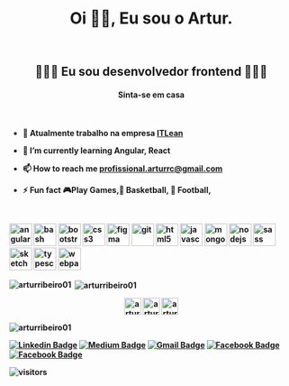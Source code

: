 <h1 align="center">Oi 🖖🏾, Eu sou o Artur.</h1><br>
<h2 align="center"> 👨🏾‍💻 Eu sou desenvolvedor frontend 👨🏾‍💻 </h2>
<h4 align="center">Sinta-se em casa <h4>

<br>


- 🔭 Atualmente trabalho na empresa [ITLean](https://itlean.com.br/)

- 🌱 I’m currently learning **Angular, React**

- 📫 How to reach me **profissional.arturrc@gmail.com**

- ⚡ Fun fact **🎮Play Games,🏀 Basketball, 🏈 Football,**
<br>

<p align="left"><img src="https://devicons.github.io/devicon/devicon.git/icons/angularjs/angularjs-original.svg" alt="angularjs" width="40" height="40"/> <img src="https://www.vectorlogo.zone/logos/gnu_bash/gnu_bash-icon.svg" alt="bash" width="40" height="40"/> <img src="https://devicons.github.io/devicon/devicon.git/icons/bootstrap/bootstrap-plain.svg" alt="bootstrap" width="40" height="40"/> <img src="https://devicons.github.io/devicon/devicon.git/icons/css3/css3-original-wordmark.svg" alt="css3" width="40" height="40"/> <img src="https://www.vectorlogo.zone/logos/figma/figma-icon.svg" alt="figma" width="40" height="40"/> <img src="https://www.vectorlogo.zone/logos/git-scm/git-scm-icon.svg" alt="git" width="40" height="40"/> <img src="https://devicons.github.io/devicon/devicon.git/icons/html5/html5-original-wordmark.svg" alt="html5" width="40" height="40"/> <img src="https://devicons.github.io/devicon/devicon.git/icons/javascript/javascript-original.svg" alt="javascript" width="40" height="40"/> <img src="https://devicons.github.io/devicon/devicon.git/icons/mongodb/mongodb-original-wordmark.svg" alt="mongodb" width="40" height="40"/> <img src="https://devicons.github.io/devicon/devicon.git/icons/nodejs/nodejs-original-wordmark.svg" alt="nodejs" width="40" height="40"/> <img src="https://devicons.github.io/devicon/devicon.git/icons/sass/sass-original.svg" alt="sass" width="40" height="40"/> <img src="https://www.vectorlogo.zone/logos/sketchapp/sketchapp-icon.svg" alt="sketch" width="40" height="40"/> <img src="https://devicons.github.io/devicon/devicon.git/icons/typescript/typescript-original.svg" alt="typescript" width="40" height="40"/> <img src="https://devicons.github.io/devicon/devicon.git/icons/webpack/webpack-original.svg" alt="webpack" width="40" height="40"/></p>

<p><img align="left" src="https://github-readme-stats.vercel.app/api/top-langs/?username=arturribeiro01&layout=compact" alt="arturribeiro01" /></p>

<p>&nbsp;<img align="center" src="https://github-readme-stats.vercel.app/api?username=arturribeiro01&show_icons=true" alt="arturribeiro01" /></p>

<p align="center">
<a href="https://twitter.com/arturzinho_sp" target="blank"><img align="center" src="https://cdn.jsdelivr.net/npm/simple-icons@3.0.1/icons/twitter.svg" alt="arturzinho_sp" height="30" width="30" /></a>
<a href="https://linkedin.com/in/artur-ribeiro01" target="blank"><img align="center" src="https://cdn.jsdelivr.net/npm/simple-icons@3.0.1/icons/linkedin.svg" alt="artur-ribeiro01" height="30" width="30" /></a>
<a href="https://dribbble.com/arturribeiro01" target="blank"><img align="center" src="https://cdn.jsdelivr.net/npm/simple-icons@3.0.1/icons/dribbble.svg" alt="arturribeiro01" height="30" width="30" /></a>
</p>

<p align="left"> <img src="https://komarev.com/ghpvc/?username=arturribeiro01" alt="arturribeiro01" /> </p>





























[![Linkedin Badge](https://img.shields.io/badge/-ArturRibeiro-blue?style=flat&logo=Linkedin&logoColor=white&link=https://www.linkedin.com/in/abdullahalrifat/)](https://www.linkedin.com/in/abdullahalrifat/)
[![Medium Badge](https://img.shields.io/badge/-@__abdullahalrifat95-000000?style=flat&labelColor=000000&logo=Medium&link=https://medium.com/@_abdullahalrifat95)](https://medium.com/@_abdullahalrifat95)
[![Gmail Badge](https://img.shields.io/badge/-abdullahalrifat95-c14438?style=flat&logo=Gmail&logoColor=white&link=mailto:abdullahalrifat95@gmail.com)](mailto:abdullahalrifat95@gmail.com)
[![Facebook Badge](https://img.shields.io/badge/-abdullahalrifatcse-%231877F2.svg?&style=flat-square&logo=facebook&logoColor=white&link=https://www.facebook.com/abdullahalrifatcse)](https://www.facebook.com/abdullahalrifatcse)
[![Facebook Badge](https://img.shields.io/badge/-abdullahalrifat.github.io-%231877F2.svg?&style=flat-square&logoColor=white&link=https://abdullahalrifat.github.io/)](https://abdullahalrifat.github.io/)





 ![visitors](https://visitor-badge.laobi.icu/badge?page_id=ArturRibeiro01.ArturRibeiro01)


